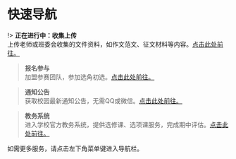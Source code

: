 # 快速导航

!> **正在进行中：收集上传**	     
上传老师或班委会收集的文件资料，如作文范文、征文材料等内容。[点击此处前往。][1]

> **报名参与**	
> 加盟参赛团队，参加选角初选。[点击此处前往。][2]

> **通知公告**	
> 获取校园最新通知公告，无需QQ或微信。[点击此处前往。][3]

> **教务系统**	
> 进入学校官方教务系统，提供选修课、选项课服务，完成期中评估。[点击此处前往。][4]

如需更多服务，请点击左下角菜单键进入导航栏。

[1]:	https://nflsixer.top/#/studytools/contentupload
[2]:	https://nflsixer.top/#/studytools/enrollment
[3]:	https://nflsixer.top/#/studytools/enrollment
[4]:	http://my.nfls.com.cn:10095/cas/login?service=http%3A%2F%2Fjwxt.nfls.com.cn%3A9201%2Feducation%2Fmain%2Findex